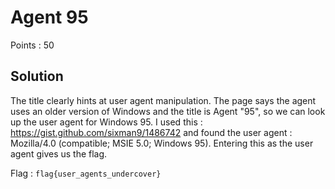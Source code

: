 # Agent 95

Points : 50

## Solution

The title clearly hints at user agent manipulation. The page says the agent uses an older version of Windows and the title is Agent "95", so we can look up the user agent for Windows 95. I used this : <https://gist.github.com/sixman9/1486742> and found the user agent : Mozilla/4.0 (compatible; MSIE 5.0; Windows 95). Entering this as the user agent gives us the flag.

Flag : `flag{user_agents_undercover}`
